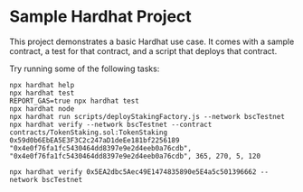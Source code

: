 # Sample Hardhat Project

This project demonstrates a basic Hardhat use case. It comes with a sample contract, a test for that contract, and a script that deploys that contract.

Try running some of the following tasks:

```shell
npx hardhat help
npx hardhat test
REPORT_GAS=true npx hardhat test
npx hardhat node
npx hardhat run scripts/deployStakingFactory.js --network bscTestnet
npx hardhat verify --network bscTestnet --contract contracts/TokenStaking.sol:TokenStaking 0x59d0b6EbEA5E3F3C2c247aD1deEe181bf2256189 "0x4e0f76fa1fc5430464dd8397e9e2d4eeb0a76cdb", "0x4e0f76fa1fc5430464dd8397e9e2d4eeb0a76cdb", 365, 270, 5, 120

npx hardhat verify 0x5EA2dbc5Aec49E1474835890e5E4a5c501396662 --network bscTestnet



```

